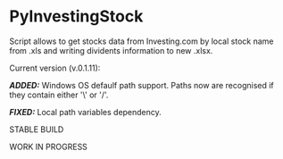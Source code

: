 # PyInvestingStock
Script allows to get stocks data from Investing.com by local stock name from .xls and writing dividents information to new .xlsx.

<b1>Current version (v.0.1.11):</b1>

 <i><b>ADDED:</b></i> Windows OS defaulf path support.
                      Paths now are recognised if they contain either '\\' or '/'.
 
 <i><b>FIXED:</b></i> Local path variables dependency.

STABLE BUILD

WORK IN PROGRESS
